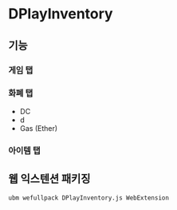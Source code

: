 # DPlayInventory

## 기능
### 게임 탭

### 화폐 탭
- DC
- d
- Gas (Ether)

### 아이템 탭

## 웹 익스텐션 패키징
```
ubm wefullpack DPlayInventory.js WebExtension
```